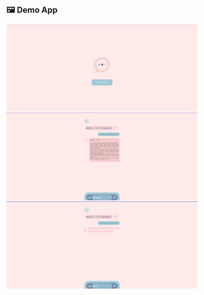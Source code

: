 ## 🖼️ Demo App
![Get Started Preview](./demo/image1.png)
![Chat Admin AI Preview](./demo/image2.png)
![Load Chat Admin AI Preview](./demo/image3.png)
